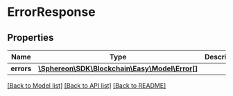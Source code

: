# ErrorResponse

## Properties
Name | Type | Description | Notes
------------ | ------------- | ------------- | -------------
**errors** | [**\Sphereon\SDK\Blockchain\Easy\Model\Error[]**](Error.md) |  | [optional] 

[[Back to Model list]](../README.md#documentation-for-models) [[Back to API list]](../README.md#documentation-for-api-endpoints) [[Back to README]](../README.md)


